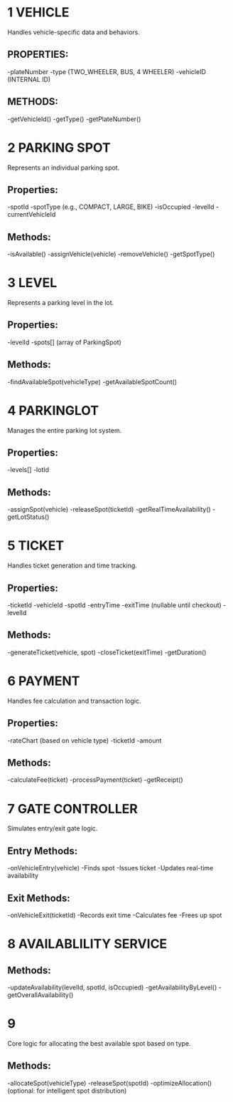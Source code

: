 # 1 VEHICLE

Handles vehicle-specific data and behaviors.

## PROPERTIES:

-plateNumber
-type (TWO_WHEELER, BUS, 4 WHEELER)
-vehicleID (INTERNAL ID)

## METHODS:

-getVehicleId()
-getType()
-getPlateNumber()

# 2 PARKING SPOT

Represents an individual parking spot.

## Properties:

-spotId
-spotType (e.g., COMPACT, LARGE, BIKE)
-isOccupied
-levelId
-currentVehicleId

## Methods:

-isAvailable()
-assignVehicle(vehicle)
-removeVehicle()
-getSpotType()

# 3 LEVEL

Represents a parking level in the lot.

## Properties:

-levelId
-spots[] (array of ParkingSpot)

## Methods:

-findAvailableSpot(vehicleType)
-getAvailableSpotCount()

# 4 PARKINGLOT

Manages the entire parking lot system.

## Properties:

-levels[]
-lotId

## Methods:

-assignSpot(vehicle)
-releaseSpot(ticketId)
-getRealTimeAvailability()
-getLotStatus()

# 5 TICKET

Handles ticket generation and time tracking.

## Properties:

-ticketId
-vehicleId
-spotId
-entryTime
-exitTime (nullable until checkout)
-levelId

## Methods:

-generateTicket(vehicle, spot)
-closeTicket(exitTime)
-getDuration()

# 6 PAYMENT

Handles fee calculation and transaction logic.

## Properties:

-rateChart (based on vehicle type)
-ticketId
-amount

## Methods:

-calculateFee(ticket)
-processPayment(ticket)
-getReceipt()

# 7 GATE CONTROLLER

Simulates entry/exit gate logic.

## Entry Methods:

-onVehicleEntry(vehicle)
-Finds spot
-Issues ticket
-Updates real-time availability

## Exit Methods:

-onVehicleExit(ticketId)
-Records exit time
-Calculates fee
-Frees up spot

# 8 AVAILABLILITY SERVICE

## Methods:

-updateAvailability(levelId, spotId, isOccupied)
-getAvailabilityByLevel()
-getOverallAvailability()

# 9

Core logic for allocating the best available spot based on type.

## Methods:

-allocateSpot(vehicleType)
-releaseSpot(spotId)
-optimizeAllocation() (optional: for intelligent spot distribution)
